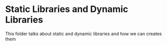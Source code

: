 # Static Libraries and Dynamic Libraries 

This folder talks about static and dynamic libraries and how we can creates them